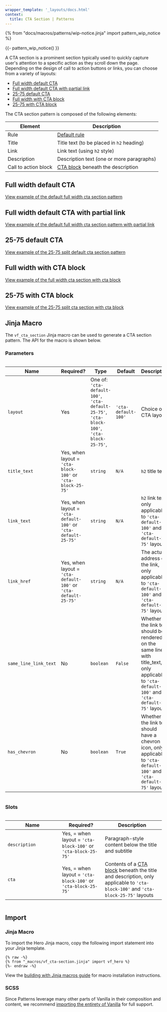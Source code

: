 ```yaml
---
wrapper_template: '_layouts/docs.html'
context:
  title: CTA Section | Patterns
---
```


{% from "docs/macros/patterns/wip-notice.jinja" import pattern_wip_notice %}

{{- pattern_wip_notice() }}

A CTA section is a prominent section typically used to quickly capture user's attention to a specific action as they scroll down the page.
Depending on the design of call to action buttons or links, you can choose from a variety of layouts:

- [Full width default CTA](#full-width-default-cta)
- [Full width default CTA with partial link](#full-width-default-cta-with-partial-link)
- [25-75 default CTA](#25-75-default-CTA)
- [Full width with CTA block](#full-width-with-cta-block)
- [25-75 with CTA block](#25-75-with-cta-block)

The CTA section pattern is composed of the following elements:

| Element              | Description                                                   |
| -------------------- | ------------------------------------------------------------- |
| Rule                 | [Default rule](/docs/patterns/rule#default)                   |
| Title                | Title text (to be placed in `h2` heading)                     |
| Link                 | Link text (using `h2` style)                                  |
| Description          | Description text (one or more paragraphs)                     |
| Call to action block | [CTA block](/docs/patterns/cta-block) beneath the description |

## Full width default CTA

<div class="embedded-example"><a href="/docs/examples/patterns/cta/full-width-default-cta" class="js-example" data-lang="jinja">
View example of the default full width cta section pattern
</a></div>

## Full width default CTA with partial link

<div class="embedded-example"><a href="/docs/examples/patterns/cta/full-width-default-cta-with-partial-link" class="js-example" data-lang="jinja">
View example of the default full width cta section pattern with partial link
</a></div>

## 25-75 default CTA

<div class="embedded-example"><a href="/docs/examples/patterns/cta/25-75-default-cta" class="js-example" data-lang="jinja">
View example of the 25-75 split default cta section pattern
</a></div>

## Full width with CTA block

<div class="embedded-example"><a href="/docs/examples/patterns/cta/full-width-with-cta-block" class="js-example" data-lang="jinja">
View example of the full width cta section with cta block
</a></div>

## 25-75 with CTA block

<div class="embedded-example"><a href="/docs/examples/patterns/cta/25-75-with-cta-block" class="js-example" data-lang="jinja">
View example of the 25-75 split cta section with cta block
</a></div>

## Jinja Macro

The `vf_cta_section` Jinja macro can be used to generate a CTA section pattern. The API for the macro is shown below.

### Parameters

<div style="overflow: auto;">
  <table>
    <thead>
      <tr>
        <th style="width: 220px;">Name</th>
        <th style="width: 160px;">Required?</th>
        <th style="width: 160px;">Type</th>
        <th style="width: 160px;">Default</th>
        <th style="width: 250px;">Description</th>
      </tr>
    </thead>
    <tbody>
      <tr>
        <td>
          <code>layout</code>
        </td>
        <td>
          Yes
        </td>
        <td>
          One of:<br>
          <code>'cta-default-100'</code>,<br>
          <code>'cta-default-25-75'</code>,<br>
          <code>'cta-block-100'</code>,<br>
          <code>'cta-block-25-75'</code>,<br>
        </td>
        <td>
          <code>'cta-default-100'</code>
        </td>
        <td>
          Choice of CTA layout
        </td>
      </tr>
      <tr>
        <td>
          <code>title_text</code>
        </td>
        <td>
          Yes, when layout = <code>'cta-block-100'</code> or <code>'cta-block-25-75'</code>
        </td>
        <td>
          <code>string</code>
        </td>
        <td>
          <code>N/A</code>
        </td>
        <td>
          <code>h2</code> title text
        </td>
      </tr>
      <tr>
        <td>
          <code>link_text</code>
        </td>
        <td>
          Yes, when layout = <code>'cta-default-100'</code> or <code>'cta-default-25-75'</code>
        </td>
        <td>
          <code>string</code>
        </td>
        <td>
          <code>N/A</code>
        </td>
        <td>
          <code>h2</code> link text, only applicable to <code>'cta-default-100'</code> and <code>'cta-default-25-75'</code> layouts
        </td>
      </tr>
      <tr>
        <td>
          <code>link_href</code>
        </td>
        <td>
          Yes, when layout = <code>'cta-default-100'</code> or <code>'cta-default-25-75'</code>
        </td>
        <td>
          <code>string</code>
        </td>
        <td>
          <code>N/A</code>
        </td>
        <td>
          The actual address of the link, only applicable to <code>'cta-default-100'</code> and <code>'cta-default-25-75'</code> layouts
        </td>
      </tr>
      <tr>
        <td>
          <code>same_line_link_text</code>
        </td>
        <td>
          No
        </td>
        <td>
          <code>boolean</code>
        </td>
        <td>
          <code>False</code>
        </td>
        <td>
          Whether the link text should be rendered on the same line with title_text, only applicable to <code>'cta-default-100'</code> and <code>'cta-default-25-75'</code> layouts
        </td>
      </tr>
      <tr>
        <td>
          <code>has_chevron</code>
        </td>
        <td>
          No
        </td>
        <td>
          <code>boolean</code>
        </td>
        <td>
          <code>True</code>
        </td>
        <td>
          Whether the link text should have a chevron icon, only applicable to <code>'cta-default-100'</code> and <code>'cta-default-25-75'</code> layouts
        </td>
      </tr>
    </tbody>
  </table>
</div>

### Slots

<div style="overflow: auto;">
  <table>
    <thead>
      <tr>
        <th style="width: 220px;">Name</th>
        <th style="width: 160px;">Required?</th>
        <th style="width: 250px;">Description</th>
      </tr>
    </thead>
    <tbody>
      <tr>
        <td>
          <code>description</code>
        </td>
        <td>
          Yes, = when layout = <code>'cta-block-100'</code> or <code>'cta-block-25-75'</code>
        </td>
        <td>
          Paragraph-style content below the title and subtitle
        </td>
      </tr>
      <tr>
        <td>
          <code>cta</code>
        </td>
        <td>
          Yes, = when layout = <code>'cta-block-100'</code> or <code>'cta-block-25-75'</code>
        </td>
        <td>
          Contents of a <a href="/docs/patterns/cta-block">CTA block</a> beneath
          the title and description, only applicable to <code>'cta-block-100'</code> and <code>'cta-block-25-75'</code> layouts 
        </td>
      </tr>
    </tbody>
  </table>
</div>

## Import

### Jinja Macro

To import the Hero Jinja macro, copy the following import statement into your
Jinja template.

```jinja
{% raw -%}
{% from "_macros/vf_cta-section.jinja" import vf_hero %}
{%- endraw -%}
```

View the [building with Jinja macros guide](/docs/building-vanilla#jinja-macros)
for macro installation instructions.

### SCSS

Since Patterns leverage many other parts of Vanilla in their composition and content, we
recommend [importing the entirety of Vanilla](/docs#install) for full support.
